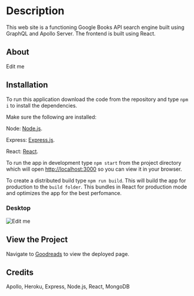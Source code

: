 # <profile>

# Description

This web site is a functioning Google Books API search engine built using GraphQL and Apollo Server. The frontend is built using React.

## About

Edit me

## Installation

To run this application download the code from the repository and type `npm i` to install the dependencies.

Make sure the following are installed:

Node: [Node.js](https://nodejs.org/en/download/).

Express: [Express.js](https://www.npmjs.com/package/express).

React: [React](https://www.npmjs.com/package/react).

To run the app in development type `npm start` from the project directory which will open [http://localhost:3000](http://localhost:3000) so you can view it in your browser.

To create a distributed build type `npm run build`. This will build the app for production to the `build folder`. This bundles in React for production mode and optimizes the app for the best perfomance.

### Desktop

![Edit me](./src/assets/home_01.png)

## View the Project

Navigate to [Goodreads]() to view the deployed page.

## Credits

Apollo, Heroku, Express, Node.js, React, MongoDB
